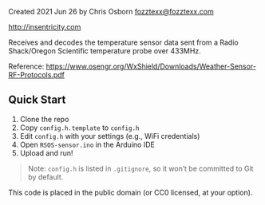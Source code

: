 Created 2021 Jun 26 by Chris Osborn <fozztexx@fozztexx.com>

http://insentricity.com

Receives and decodes the temperature sensor data sent from a Radio
Shack/Oregon Scientific temperature probe over 433MHz.

Reference: https://www.osengr.org/WxShield/Downloads/Weather-Sensor-RF-Protocols.pdf

## Quick Start

1. Clone the repo
2. Copy `config.h.template` to `config.h`
3. Edit `config.h` with your settings (e.g., WiFi credentials)
4. Open `RSOS-sensor.ino` in the Arduino IDE
5. Upload and run!

> Note: `config.h` is listed in `.gitignore`, so it won’t be committed to Git by default.

This code is placed in the public domain (or CC0 licensed, at your option).
